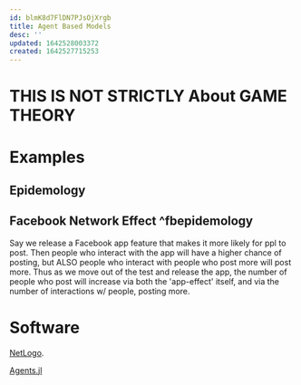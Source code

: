 ```yaml
---
id: blmK8d7FlDN7PJsOjXrgb
title: Agent Based Models
desc: ''
updated: 1642528003372
created: 1642527715253
---
```


# THIS IS NOT STRICTLY About GAME THEORY




# Examples

## Epidemology

## Facebook Network Effect ^fbepidemology

Say we release a Facebook app feature that makes it more likely for ppl to post. Then people who interact with the app will have a higher chance of posting, but ALSO people who interact with people who post more will post more. Thus as we move out of the test and release the app, the number of people who post will increase via both the 'app-effect' itself, and via the number of interactions w/ people, posting more.




# Software

[NetLogo](https://ccl.northwestern.edu/netlogo/).

[Agents.jl](https://juliadynamics.github.io/Agents.jl/stable)
